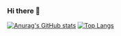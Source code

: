 ### Hi there 👋
[![Anurag's GitHub stats](https://github-readme-stats-rosy-seven-72.vercel.app/api?username=glaz-egy&hide_title=true&hide_border=true&show_icons=true&theme=gotham)](https://github.com/anuraghazra/github-readme-stats)
[![Top Langs](https://github-readme-stats-rosy-seven-72.vercel.app/api/top-langs/?username=glaz-egy&layout=compact&langs_count=8&hide_border=true&theme=gotham)](https://github.com/anuraghazra/github-readme-stats)
